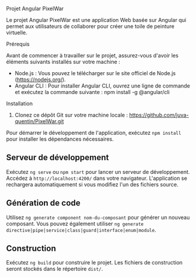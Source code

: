 Projet Angular PixelWar

Le projet Angular PixelWar est une application Web basée sur Angular qui permet aux utilisateurs de collaborer pour créer une toile de peinture virtuelle.

Prérequis

Avant de commencer à travailler sur le projet, assurez-vous d'avoir les éléments suivants installés sur votre machine :

- Node.js : Vous pouvez le télécharger sur le site officiel de Node.js (https://nodejs.org/).
- Angular CLI : Pour installer Angular CLI, ouvrez une ligne de commande et exécutez la commande suivante : npm install -g @angular/cli

Installation

1. Clonez ce dépôt Git sur votre machine locale : https://github.com/juva-quentin/PixelWar.git

Pour démarrer le développement de l'application, exécutez `npm install` pour installer les dépendances nécessaires.

## Serveur de développement

Exécutez `ng serve` ou `npm start` pour lancer un serveur de développement. Accédez à `http://localhost:4200/` dans votre navigateur. L'application se rechargera automatiquement si vous modifiez l'un des fichiers source.

## Génération de code

Utilisez `ng generate component nom-du-composant` pour générer un nouveau composant. Vous pouvez également utiliser `ng generate directive|pipe|service|class|guard|interface|enum|module`.

## Construction

Exécutez `ng build` pour construire le projet. Les fichiers de construction seront stockés dans le répertoire `dist/`.
